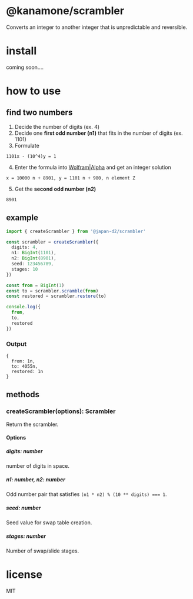 # @kanamone/scrambler

Converts an integer to another integer that is unpredictable and reversible.

# install

coming soon....

# how to use

## find two numbers

1. Decide the number of digits (ex. 4)
2. Decide one **first odd number (n1)** that fits in the number of digits (ex. 1101)
3. Formulate

`1101x - (10^4)y = 1`

4. Enter the formula into [Wolfram|Alpha](https://www.wolframalpha.com/) and get an integer solution

`x = 10000 n + 8901, y = 1101 n + 980, n element Z`

5. Get the **second odd number (n2)**

`8901`

## example

```ts
import { createScrambler } from '@japan-d2/scrambler'

const scrambler = createScrambler({
  digits: 4,
  n1: BigInt(1101),
  n2: BigInt(8901),
  seed: 123456789,
  stages: 10
})

const from = BigInt(1)
const to = scrambler.scramble(from)
const restored = scrambler.restore(to)

console.log({
  from,
  to,
  restored
})
```

### Output

```
{
  from: 1n,
  to: 4055n,
  restored: 1n
}
```

## methods

### createScrambler(options): Scrambler

Return the scrambler.

#### Options

##### digits: number

number of digits in space.

##### n1: number, n2: number

Odd number pair that satisfies `(n1 * n2) % (10 ** digits) === 1`.

##### seed: number

Seed value for swap table creation.

##### stages: number

Number of swap/slide stages.

# license

MIT
